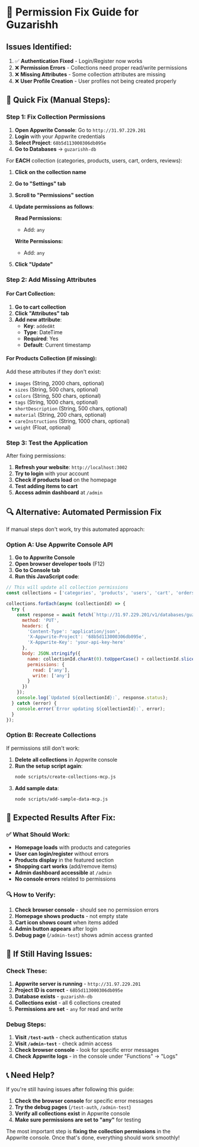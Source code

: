 # 🔧 Permission Fix Guide for Guzarishh

## Issues Identified:
1. ✅ **Authentication Fixed** - Login/Register now works
2. ❌ **Permission Errors** - Collections need proper read/write permissions
3. ❌ **Missing Attributes** - Some collection attributes are missing
4. ❌ **User Profile Creation** - User profiles not being created properly

## 🚀 Quick Fix (Manual Steps):

### Step 1: Fix Collection Permissions
1. **Open Appwrite Console**: Go to `http://31.97.229.201`
2. **Login** with your Appwrite credentials
3. **Select Project**: `68b5d113000306db095e`
4. **Go to Databases** → `guzarishh-db`

For **EACH** collection (categories, products, users, cart, orders, reviews):

1. **Click on the collection name**
2. **Go to "Settings" tab**
3. **Scroll to "Permissions" section**
4. **Update permissions as follows**:

   **Read Permissions:**
   - Add: `any`
   
   **Write Permissions:**
   - Add: `any`

5. **Click "Update"**

### Step 2: Add Missing Attributes

#### For Cart Collection:
1. **Go to cart collection**
2. **Click "Attributes" tab**
3. **Add new attribute**:
   - **Key**: `addedAt`
   - **Type**: DateTime
   - **Required**: Yes
   - **Default**: Current timestamp

#### For Products Collection (if missing):
Add these attributes if they don't exist:
- `images` (String, 2000 chars, optional)
- `sizes` (String, 500 chars, optional) 
- `colors` (String, 500 chars, optional)
- `tags` (String, 1000 chars, optional)
- `shortDescription` (String, 500 chars, optional)
- `material` (String, 200 chars, optional)
- `careInstructions` (String, 1000 chars, optional)
- `weight` (Float, optional)

### Step 3: Test the Application

After fixing permissions:

1. **Refresh your website**: `http://localhost:3002`
2. **Try to login** with your account
3. **Check if products load** on the homepage
4. **Test adding items to cart**
5. **Access admin dashboard** at `/admin`

## 🔍 Alternative: Automated Permission Fix

If manual steps don't work, try this automated approach:

### Option A: Use Appwrite Console API
1. **Go to Appwrite Console**
2. **Open browser developer tools** (F12)
3. **Go to Console tab**
4. **Run this JavaScript code**:

```javascript
// This will update all collection permissions
const collections = ['categories', 'products', 'users', 'cart', 'orders', 'reviews'];

collections.forEach(async (collectionId) => {
  try {
    const response = await fetch(`http://31.97.229.201/v1/databases/guzarishh-db/collections/${collectionId}`, {
      method: 'PUT',
      headers: {
        'Content-Type': 'application/json',
        'X-Appwrite-Project': '68b5d113000306db095e',
        'X-Appwrite-Key': 'your-api-key-here'
      },
      body: JSON.stringify({
        name: collectionId.charAt(0).toUpperCase() + collectionId.slice(1),
        permissions: {
          read: ['any'],
          write: ['any']
        }
      })
    });
    console.log(`Updated ${collectionId}:`, response.status);
  } catch (error) {
    console.error(`Error updating ${collectionId}:`, error);
  }
});
```

### Option B: Recreate Collections
If permissions still don't work:

1. **Delete all collections** in Appwrite console
2. **Run the setup script again**:
   ```bash
   node scripts/create-collections-mcp.js
   ```
3. **Add sample data**:
   ```bash
   node scripts/add-sample-data-mcp.js
   ```

## 🎯 Expected Results After Fix:

### ✅ What Should Work:
- **Homepage loads** with products and categories
- **User can login/register** without errors
- **Products display** in the featured section
- **Shopping cart works** (add/remove items)
- **Admin dashboard accessible** at `/admin`
- **No console errors** related to permissions

### 🔍 How to Verify:
1. **Check browser console** - should see no permission errors
2. **Homepage shows products** - not empty state
3. **Cart icon shows count** when items added
4. **Admin button appears** after login
5. **Debug page** (`/admin-test`) shows admin access granted

## 🚨 If Still Having Issues:

### Check These:
1. **Appwrite server is running** - `http://31.97.229.201`
2. **Project ID is correct** - `68b5d113000306db095e`
3. **Database exists** - `guzarishh-db`
4. **Collections exist** - all 6 collections created
5. **Permissions are set** - `any` for read and write

### Debug Steps:
1. **Visit `/test-auth`** - check authentication status
2. **Visit `/admin-test`** - check admin access
3. **Check browser console** - look for specific error messages
4. **Check Appwrite logs** - in the console under "Functions" → "Logs"

## 📞 Need Help?
If you're still having issues after following this guide:
1. **Check the browser console** for specific error messages
2. **Try the debug pages** (`/test-auth`, `/admin-test`)
3. **Verify all collections exist** in Appwrite console
4. **Make sure permissions are set to "any"** for testing

The most important step is **fixing the collection permissions** in the Appwrite console. Once that's done, everything should work smoothly!
